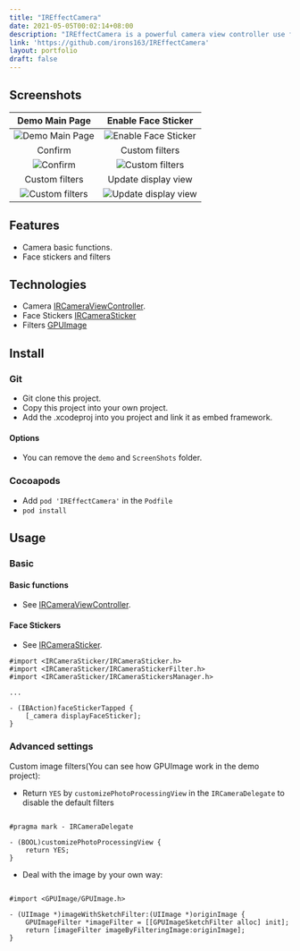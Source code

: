 ```yaml
---
title: "IREffectCamera"
date: 2021-05-05T00:02:14+08:00
description: "IREffectCamera is a powerful camera view controller use face stickers and filters for iOS."
link: 'https://github.com/irons163/IREffectCamera'
layout: portfolio
draft: false
---
```


## Screenshots
| Demo Main Page | Enable Face Sticker |
|:---:|:---:|
|![Demo Main Page](IREffectCamera/ScreenShots/demo1.png)|![Enable Face Sticker](IREffectCamera/ScreenShots/demo2.png)| 
| Confirm | Custom filters |
|![Confirm](IREffectCamera/ScreenShots/demo3.png)|![Custom filters](IREffectCamera/ScreenShots/demo4.png)| 
| Custom filters | Update display view |
|![Custom filters](IREffectCamera/ScreenShots/demo5.png)|![Update display view](IREffectCamera/ScreenShots/demo6.png)| 

## Features
-  Camera basic functions.
-  Face stickers and filters

## Technologies
- Camera [IRCameraViewController](https://github.com/irons163/IRCameraViewController).
- Face Stickers [IRCameraSticker](https://github.com/irons163/IRCameraSticker)
- Filters [GPUImage](https://github.com/BradLarson/GPUImage)

## Install
### Git
- Git clone this project.
- Copy this project into your own project.
- Add the .xcodeproj into you  project and link it as embed framework.
#### Options
- You can remove the `demo` and `ScreenShots` folder.

### Cocoapods
- Add `pod 'IREffectCamera'`  in the `Podfile`
- `pod install`

## Usage

### Basic

#### Basic functions
- See [IRCameraViewController](https://github.com/irons163/IRCameraViewController).

#### Face Stickers
- See [IRCameraSticker](https://github.com/irons163/IRCameraSticker).

```obj-c
#import <IRCameraSticker/IRCameraSticker.h>
#import <IRCameraSticker/IRCameraStickerFilter.h>
#import <IRCameraSticker/IRCameraStickersManager.h>

...

- (IBAction)faceStickerTapped {
    [_camera displayFaceSticker];
}
```

### Advanced settings

Custom image filters(You can see how GPUImage work in the demo project):

- Return `YES` by `customizePhotoProcessingView` in the `IRCameraDelegate` to disable the default filters
```obj-c

#pragma mark - IRCameraDelegate

- (BOOL)customizePhotoProcessingView {
    return YES;
}

```

- Deal with the image by your own way:
```obj-c

#import <GPUImage/GPUImage.h>

- (UIImage *)imageWithSketchFilter:(UIImage *)originImage {
    GPUImageFilter *imageFilter = [[GPUImageSketchFilter alloc] init];
    return [imageFilter imageByFilteringImage:originImage];
}

```



